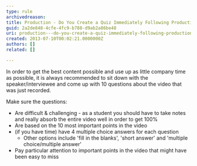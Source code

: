 ```yaml
---
type: rule
archivedreason: 
title: Production - Do You Create a Quiz Immediately Following Production?
guid: 2a2de848-4cfe-4fc9-b788-d9ab2a86be48
uri: production---do-you-create-a-quiz-immediately-following-production
created: 2013-07-10T00:02:21.0000000Z
authors: []
related: []

---
```


In order to get the best content possible and use up as little company time as possible, it is always recommended to sit down with the speaker/interviewee and come up with 10 questions about the video that was just recorded. 
<!--endintro-->

Make sure the questions:

* Are difficult & challenging - as a student you should have to take notes and really absorb the entire video well in order to get 100%
* Are based on the 10 most important points in the video
* (if you have time) have 4 multiple choice answers for each question
    * Other options include 'fill in the blanks', 'short answer' and 'multiple choice/multiple answer'
* Pay particular attention to important points in the video that might have been easy to miss
